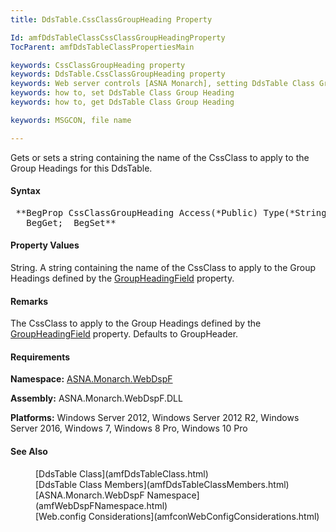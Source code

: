 ```yaml
---
title: DdsTable.CssClassGroupHeading Property

Id: amfDdsTableClassCssClassGroupHeadingProperty
TocParent: amfDdsTableClassPropertiesMain

keywords: CssClassGroupHeading property
keywords: DdsTable.CssClassGroupHeading property
keywords: Web server controls [ASNA Monarch], setting DdsTable Class Group Heading
keywords: how to, set DdsTable Class Group Heading
keywords: how to, get DdsTable Class Group Heading

keywords: MSGCON, file name

---
```


Gets or sets a string containing the name of the CssClass to apply to the Group Headings for this DdsTable.

#### Syntax
<pre class="prettyprint"> **BegProp CssClassGroupHeading Access(*Public) Type(*String)
   BegGet;  BegSet** </pre>

#### Property Values
String. A string containing the name of the CssClass to apply to the Group Headings defined by the [GroupHeadingField](amfDdsTableClassGroupHeadingFieldProperty.html) property.

#### Remarks
The CssClass to apply to the Group Headings defined by the [GroupHeadingField](amfDdsTableClassGroupHeadingFieldProperty.html) property. Defaults to GroupHeader.

#### Requirements
**Namespace:** [ASNA.Monarch.WebDspF](amfWebDspFNamespace.html)

**Assembly:** ASNA.Monarch.WebDspF.DLL

**Platforms:** Windows Server 2012, Windows Server 2012 R2, Windows Server 2016, Windows 7, Windows 8 Pro, Windows 10 Pro

#### See Also
<dl>
        <dd>[DdsTable Class](amfDdsTableClass.html)</dd>
        <dd>[DdsTable Class Members](amfDdsTableClassMembers.html)</dd>
        <dd>[ASNA.Monarch.WebDspF Namespace](amfWebDspFNamespace.html)</dd>
        <dd>[Web.config Considerations](amfconWebConfigConsiderations.html)</dd>
</dl>

